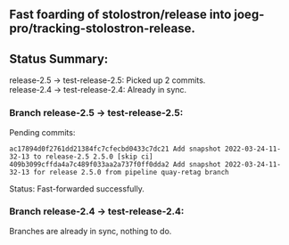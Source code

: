 ## Fast foarding of stolostron/release into joeg-pro/tracking-stolostron-release.

## Status Summary:

release-2.5 -> test-release-2.5: Picked up 2 commits.  
release-2.4 -> test-release-2.4: Already in sync.  

### Branch release-2.5 -> test-release-2.5:

Pending commits:

```
ac17894d0f2761dd21384fc7cfecbd0433c7dc21 Add snapshot 2022-03-24-11-32-13 to release-2.5 2.5.0 [skip ci]
409b3099cffda4a7c489f033aa2a737f0ff0dda2 Add snapshot 2022-03-24-11-32-13 for release 2.5.0 from pipeline quay-retag branch
```

Status: Fast-forwarded successfully.

### Branch release-2.4 -> test-release-2.4:

Branches are already in sync, nothing to do.
